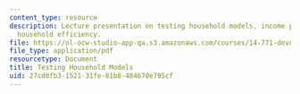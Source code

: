 ```yaml
---
content_type: resource
description: Lecture presentation on testing household models, income pooling, and
  household efficiency.
file: https://ol-ocw-studio-app-qa.s3.amazonaws.com/courses/14-771-development-economics-microeconomic-issues-and-policy-models-fall-2008/27cd0fb3152131fe81b8484670e795cf_lec12.pdf
file_type: application/pdf
resourcetype: Document
title: Testing Household Models
uid: 27cd0fb3-1521-31fe-81b8-484670e795cf
---
```

